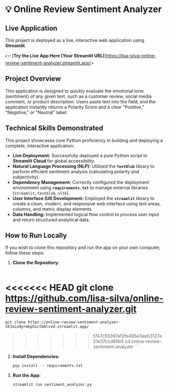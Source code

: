 # 💡 Online Review Sentiment Analyzer

## Live Application

This project is deployed as a live, interactive web application using **Streamlit**.

👉 [**Try the Live App Here (Your Streamlit URL)**]<https://lisa-silva-online-review-sentiment-analyzer.streamlit.app/>>

## Project Overview

This application is designed to quickly evaluate the emotional tone (sentiment) of any given text, such as a customer review, social media comment, or product description. Users paste text into the field, and the application instantly returns a Polarity Score and a clear "Positive," "Negative," or "Neutral" label.

## Technical Skills Demonstrated

This project showcases core Python proficiency in building and deploying a complete, interactive application:

* **Live Deployment:** Successfully deployed a pure Python script to **Streamlit Cloud** for global accessibility.
* **Natural Language Processing (NLP):** Utilized the **`TextBlob`** library to perform efficient sentiment analysis (calculating polarity and subjectivity).
* **Dependency Management:** Correctly configured the deployment environment using **`requirements.txt`** to manage external libraries (`streamlit`, `textblob`, `nltk`).
* **User Interface (UI) Development:** Employed the **`streamlit`** library to create a clean, modern, and responsive web interface using text areas, columns, and metric display elements.
* **Data Handling:** Implemented logical flow control to process user input and return structured analytical data.

## How to Run Locally

If you wish to clone this repository and run the app on your own computer, follow these steps:

1. **Clone the Repository:**

    ```bash
<<<<<<< HEAD
    git clone https://github.com/lisa-silva/online-review-sentiment-analyzer.git
=======
    git clone https://online-review-sentiment-analyzer-nk3aiu9yrmkphictbmlvvd.streamlit.app/
>>>>>>> f747c55397af2fe485e3eeb3127e21e37ccd85b5
    cd online-review-sentiment-analyzer
    ```

2. **Install Dependencies:**

    ```bash
    pip install -r requirements.txt
    ```

3. **Run the App:**

    ```bash
    streamlit run sentiment_analyzer.py
    ```
